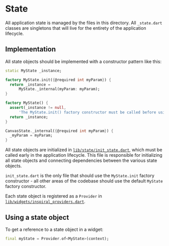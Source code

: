 # State

All application state is managed by the files in this directory. All
`_state.dart` classes are singletons that will live for the entirety of the
application lifecycle.

## Implementation

All state objects should be implemented with a constructor pattern like this:

```dart
static MyState _instance;

factory MyState.init({@required int myParam}) {
  return _instance =
      MyState._internal(myParam: myParam);
}

factory MyState() {
  assert(_instance != null,
      'The MyState.init() factory constructor must be called before using the MyState() constructor.');
  return _instance;
}

CanvasState._internal({@required int myParam}) {
  _myParam = myParam;
}
```

All state objects are initialized in
[`lib/state/init_state.dart`](lib/state/init_state.dart), which must be called
early in the application lifecycle. This file is responsible for initializing
all state objects and connecting dependencies between the various state objects.

`init_state.dart` is the only file that should use the `MyState.init` factory
constructor - all other areas of the codebase should use the default `MyState`
factory constructor.

Each state object is registered as a `Provider` in
[`lib/widgets/inspiral_providers.dart`](lib/widgets/inspiral_providers.dart).

## Using a state object

To get a reference to a state object in a widget:

```dart
final myState = Provider.of<MyState>(context);
```
